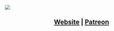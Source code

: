 <img src="http://static.qtqt.cf/image/githubtitlecard.gif" align="center" />

## <p align="center">[Website](http://qtqt.cf/) | [Patreon](https://www.patreon.com/qwertyquerty)</p>
